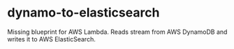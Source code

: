 # dynamo-to-elasticsearch
Missing blueprint for AWS Lambda. Reads stream from AWS DynamoDB and writes it to AWS ElasticSearch.

